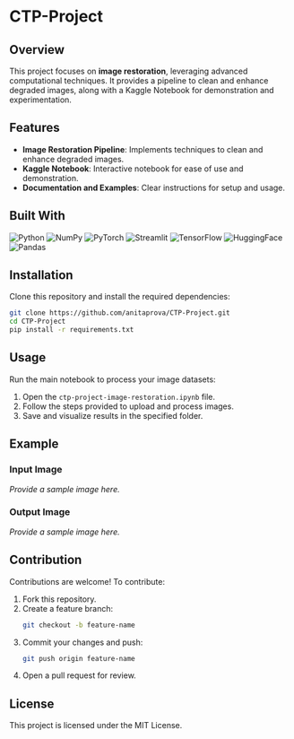 # CTP-Project

## Overview
This project focuses on **image restoration**, leveraging advanced computational techniques. It provides a pipeline to clean and enhance degraded images, along with a Kaggle Notebook for demonstration and experimentation.

## Features
- **Image Restoration Pipeline**: Implements techniques to clean and enhance degraded images.
- **Kaggle Notebook**: Interactive notebook for ease of use and demonstration.
- **Documentation and Examples**: Clear instructions for setup and usage.

## Built With

![Python](https://img.shields.io/badge/-Python-3776AB?logo=python&logoColor=white&style=for-the-badge)
![NumPy](https://img.shields.io/badge/-NumPy-013243?logo=numpy&logoColor=white&style=for-the-badge)
![PyTorch](https://img.shields.io/badge/-PyTorch-EE4C2C?logo=pytorch&logoColor=white&style=for-the-badge)
![Streamlit](https://img.shields.io/badge/-Streamlit-FF4B4B?logo=streamlit&logoColor=white&style=for-the-badge)
![TensorFlow](https://img.shields.io/badge/-TensorFlow-FF6F00?logo=tensorflow&logoColor=white&style=for-the-badge)
![HuggingFace](https://img.shields.io/badge/-HuggingFace-FFD23F?logo=huggingface&logoColor=black&style=for-the-badge)
![Pandas](https://img.shields.io/badge/-Pandas-150458?logo=pandas&logoColor=white&style=for-the-badge)


## Installation
Clone this repository and install the required dependencies:

```bash
git clone https://github.com/anitaprova/CTP-Project.git
cd CTP-Project
pip install -r requirements.txt
```

## Usage
Run the main notebook to process your image datasets:

1. Open the `ctp-project-image-restoration.ipynb` file.
2. Follow the steps provided to upload and process images.
3. Save and visualize results in the specified folder.

## Example
### Input Image
*Provide a sample image here.*

### Output Image
*Provide a sample image here.*

## Contribution
Contributions are welcome! To contribute:

1. Fork this repository.
2. Create a feature branch:
   ```bash
   git checkout -b feature-name
   ```
3. Commit your changes and push:
   ```bash
   git push origin feature-name
   ```
4. Open a pull request for review.

## License
This project is licensed under the MIT License.

